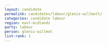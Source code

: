 ```yaml
---
layout: candidate
permalink: candidates/labour/glenis-willmott/
categories: candidate labour
region: east-midlands
party: labour
person: glenis-willmot
list-rank: 1
---
```


